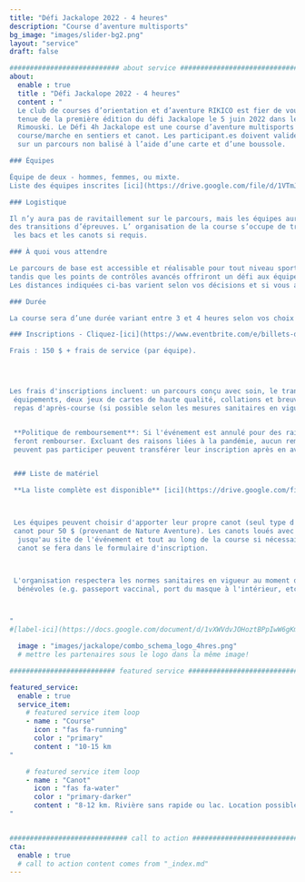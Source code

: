 ```yaml
---
title: "Défi Jackalope 2022 - 4 heures"
description: "Course d’aventure multisports"
bg_image: "images/slider-bg2.png"
layout: "service"
draft: false

########################### about service #############################
about:
  enable : true
  title : "Défi Jackalope 2022 - 4 heures"
  content : "
  Le club de courses d’orientation et d’aventure RIKICO est fier de vous annoncer la
  tenue de la première édition du défi Jackalope le 5 juin 2022 dans les environs de
  Rimouski. Le Défi 4h Jackalope est une course d’aventure multisports par équipe comprenant:
  course/marche en sentiers et canot. Les participant.es doivent valider des points de contrôles
  sur un parcours non balisé à l’aide d’une carte et d’une boussole.

### Équipes

Équipe de deux - hommes, femmes, ou mixte.
Liste des équipes inscrites [ici](https://drive.google.com/file/d/1VTmJaj8LLnPPsHZtKrWiVAz7aL5eztfC/view?usp=sharing)!

### Logistique

Il n’y aura pas de ravitaillement sur le parcours, mais les équipes auront accès à des bacs lors
des transitions d’épreuves. L’ organisation de la course s’occupe de transporter
 les bacs et les canots si requis.

### À quoi vous attendre

Le parcours de base est accessible et réalisable pour tout niveau sportif,
tandis que les points de contrôles avancés offriront un défi aux équipes qui le souhaitent.
Les distances indiquées ci-bas varient selon vos décisions et si vous allez chercher les points de contrôles avancés.

### Durée

La course sera d’une durée variant entre 3 et 4 heures selon vos choix de routes et votre vitesse.

### Inscriptions - Cliquez-[ici](https://www.eventbrite.com/e/billets-defi-jackalope-4h-2022-245826512717)!

Frais : 150 $ + frais de service (par équipe).




Les frais d'inscriptions incluent: un parcours conçu avec soin, le transport des bacs et
 équipements, deux jeux de cartes de haute qualité, collations et breuvage (après la course),
 repas d'après-course (si possible selon les mesures sanitaires en vigueur), des surprises et une superbe aventure!


 **Politique de remboursement**: Si l'événement est annulé pour des raisons liées au COVID-19, les équipes se
 feront rembourser. Excluant des raisons liées à la pandémie, aucun remboursement ne sera émis. Les équipes qui ne
 peuvent pas participer peuvent transférer leur inscription après en avoir informé le comité organisateur.


 ### Liste de matériel

 **La liste complète est disponible** [ici](https://drive.google.com/file/d/1tqXrqHdcras7SF2P6nZrV_24CILE1e2r/view?usp=sharing)!



 Les équipes peuvent choisir d'apporter leur propre canot (seul type d'embarcation autorisé) ou de louer un
 canot pour 50 $ (provenant de Nature Aventure). Les canots loués avec Nature Aventure seront transportés
  jusqu'au site de l'événement et tout au long de la course si nécessaire. Votre demande de réservation d'un
  canot se fera dans le formulaire d'inscription.



 L'organisation respectera les normes sanitaires en vigueur au moment de l'événement et l'exigera de tous les participant.es et
  bénévoles (e.g. passeport vaccinal, port du masque à l'intérieur, etc.). L'âge minimum pour participer est de 18 ans pour des questions d'assurance.



"
#[label-ici](https://docs.google.com/document/d/1vXWVdvJOHoztBPpIwW6gKmgLnIvYCMgz/edit?usp=sharing&ouid=101057629570461989254&rtpof=true&sd=true)

  image : "images/jackalope/combo_schema_logo_4hres.png"
  # mettre les partenaires sous le logo dans la même image!

########################## featured service ############################

featured_service:
  enable : true
  service_item:
    # featured service item loop
    - name : "Course"
      icon : "fas fa-running"
      color : "primary"
      content : "10-15 km
"

    # featured service item loop
    - name : "Canot"
      icon : "fas fa-water"
      color : "primary-darker"
      content : "8-12 km. Rivière sans rapide ou lac. Location possible.
"


############################# call to action #################################
cta:
  enable : true
  # call to action content comes from "_index.md"
---
```


